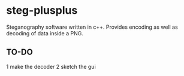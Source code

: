 # steg-plusplus
Steganography software written in c++. Provides encoding as well as decoding of data inside a PNG. 

## TO-DO
1  make the decoder
2  sketch the gui